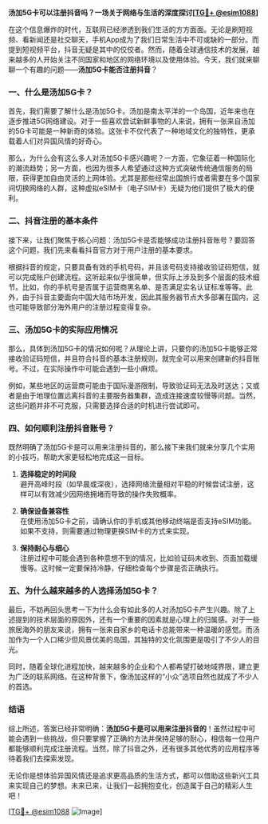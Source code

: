 **汤加5G卡可以注册抖音吗？一场关于网络与生活的深度探讨[[TG💪+ @esim1088](https://t.me/s/esim1088)]**

在这个信息爆炸的时代，互联网已经渗透到我们生活的方方面面。无论是刷短视频、看新闻还是社交聊天，手机App成为了我们日常生活中不可或缺的一部分。而提到短视频平台，抖音无疑是其中的佼佼者。然而，随着全球通信技术的发展，越来越多的人开始关注不同国家和地区的网络环境以及使用体验。今天，我们就来聊聊一个有趣的问题——**汤加5G卡能否注册抖音**？

### 一、什么是汤加5G卡？

首先，我们需要了解什么是汤加5G卡。汤加是南太平洋的一个岛国，近年来也在逐步推进5G网络建设。对于一些喜欢尝试新鲜事物的人来说，拥有一张来自汤加的5G卡可能是一种新奇的体验。这张卡不仅代表了一种地域文化的独特性，更承载着人们对异国风情的好奇心。

那么，为什么会有这么多人对汤加5G卡感兴趣呢？一方面，它象征着一种国际化的潮流趋势；另一方面，也因为很多人希望通过这种方式突破传统通信服务的局限，获得更加自由灵活的上网体验。尤其是那些经常出国旅行或者需要在多个国家间切换网络的人群，这种虚拟eSIM卡（电子SIM卡）无疑为他们提供了极大的便利。

### 二、抖音注册的基本条件

接下来，让我们聚焦于核心问题：汤加5G卡是否能够成功注册抖音账号？要回答这个问题，我们先来看看抖音官方对于用户注册的基本要求。

根据抖音的规定，只要具备有效的手机号码，并且该号码支持接收验证码短信，就可以完成账户创建流程。这听起来似乎很简单，但实际上涉及到多个层面的技术细节。比如，你的手机号是否属于运营商黑名单、是否满足实名认证标准等等。此外，由于抖音主要面向中国大陆市场开发，因此其服务器节点大多部署在国内，这也可能导致部分海外用户的注册过程变得复杂。

### 三、汤加5G卡的实际应用情况

那么，具体到汤加5G卡的情况如何呢？从理论上讲，只要你的汤加5G卡能够正常接收验证码短信，并且符合抖音的基本注册规则，就完全可以用来创建新的抖音账号。不过，在实际操作中可能会遇到一些小麻烦。

例如，某些地区的运营商可能由于国际漫游限制，导致验证码无法及时送达；又或者是由于地理位置远离抖音的主要服务器集群，造成连接速度较慢等问题。当然，这些问题并非不可克服，只需要选择合适的时机进行尝试即可。

### 四、如何顺利注册抖音账号？

既然明确了汤加5G卡是可以用来注册抖音的，那么接下来我们就来分享几个实用的小技巧，帮助大家更轻松地完成这一目标。

1. **选择稳定的时间段**  
   避开高峰时段（如早晨或深夜），选择网络流量相对平稳的时候尝试注册，这样可以有效减少因网络拥堵而导致的操作失败概率。

2. **确保设备兼容性**  
   在使用汤加5G卡之前，请确认你的手机或其他移动终端是否支持eSIM功能。如果不支持，则需要通过物理更换SIM卡的方式来实现。

3. **保持耐心与细心**  
   注册过程中可能会遇到各种意想不到的情况，比如验证码未收到、页面加载缓慢等。这时候一定要保持冷静，仔细检查每个步骤是否正确执行。

### 五、为什么越来越多的人选择汤加5G卡？

最后，不妨再回头思考一下为什么会有如此多的人对汤加5G卡产生兴趣。除了上述提到的技术层面的原因外，还有一个重要的因素就是心理上的归属感。对于一些旅居海外的朋友来说，拥有一张来自家乡的电话卡总能带来一种温暖的感觉。而汤加作为一个人口稀少但风景优美的岛国，其独特的文化氛围更是吸引了不少人的目光。

同时，随着全球化进程加快，越来越多的企业和个人都希望打破地域界限，建立更为广泛的联系网络。在这种背景下，像汤加这样的“小众”选项自然也就成了不少人的首选。

### 结语

综上所述，答案已经非常明确：**汤加5G卡是可以用来注册抖音的**！虽然过程中可能会遇到一些挑战，但只要掌握了正确的方法并保持足够的耐心，相信每一位用户都能够顺利完成注册流程。当然，除了抖音之外，还有很多其他优秀的应用程序等待着我们去探索发现。

无论你是想体验异国风情还是追求更高品质的生活方式，都可以借助这些新兴工具来实现自己的梦想。未来已来，让我们一起拥抱变化，创造属于自己的精彩人生吧！

[[TG💪+ @esim1088](https://t.me/s/esim1088) ![Image](https://i.postimg.cc/4NQfJmqS/Snipaste-2025-05-13-00-14-12.png)]